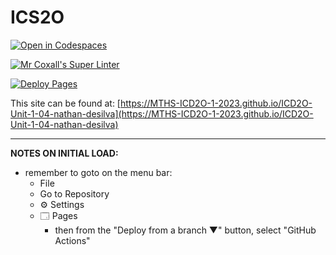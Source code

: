 # ICS2O

[![Open in Codespaces](https://classroom.github.com/assets/launch-codespace-7f7980b617ed060a017424585567c406b6ee15c891e84e1186181d67ecf80aa0.svg)](https://classroom.github.com/open-in-codespaces?assignment_repo_id=13952389)

[![Mr Coxall's Super Linter](https://github.com/MTHS-ICD2O-1-2023/ICD2O-Unit-1-04-nathan-desilva/workflows/Mr%20Coxall's%20Super%20Linter/badge.svg)](https://github.com/MTHS-ICD2O-1-2023/ICD2O-Unit-1-04-nathan-desilva/actions)

[![Deploy Pages](https://github.com/MTHS-ICD2O-1-2023/ICD2O-Unit-1-04-nathan-desilva/workflows/Deploy%20Pages/badge.svg)](https://github.com/MTHS-ICD2O-1-2023/ICD2O-Unit-1-04-nathan-desilva/actions)

This site can be found at: [https://MTHS-ICD2O-1-2023.github.io/ICD2O-Unit-1-04-nathan-desilva](https://MTHS-ICD2O-1-2023.github.io/ICD2O-Unit-1-04-nathan-desilva)

---

**NOTES ON INITIAL LOAD:**
- remember to goto on the menu bar:
  - File
  - Go to Repository
  - ⚙ Settings
  - 🗔 Pages
    - then from the "Deploy from a branch ▼" button, select "GitHub Actions"
